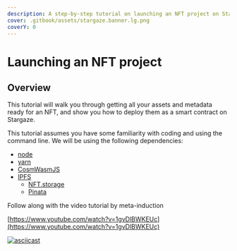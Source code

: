 ```yaml
---
description: A step-by-step tutorial on launching an NFT project on Stargaze
cover: .gitbook/assets/stargaze.banner.lg.png
coverY: 0
---
```


# Launching an NFT project

## Overview

This tutorial will walk you through getting all your assets and metadata ready for an NFT, and show you how to deploy them as a smart contract on Stargaze.

This tutorial assumes you have some familiarity with coding and using the command line. We will be using the following dependencies:

* [node](https://nodejs.dev)
* [yarn](https://yarnpkg.com)
* [CosmWasmJS](https://github.com/CosmWasm/CosmWasmJS)
* [IPFS](https://ipfs.io)
  * [NFT.storage](https://nft.storage)
  * [Pinata](https://www.pinata.cloud)

Follow along with the video tutorial by meta-induction

[https://www.youtube.com/watch?v=1gvDlBWKEUc](https://www.youtube.com/watch?v=1gvDlBWKEUc)

[![asciicast](https://asciinema.org/a/485818.svg)](https://asciinema.org/a/485818)
